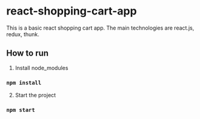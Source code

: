 # react-shopping-cart-app

This is a basic react shopping cart app.
The main technologies are react.js, redux, thunk.

## How to run

1. Install node_modules

### `npm install`

2. Start the project

### `npm start`

